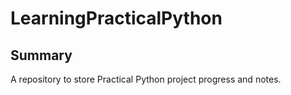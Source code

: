 # LearningPracticalPython
## Summary
A repository to store Practical Python project progress and notes.
